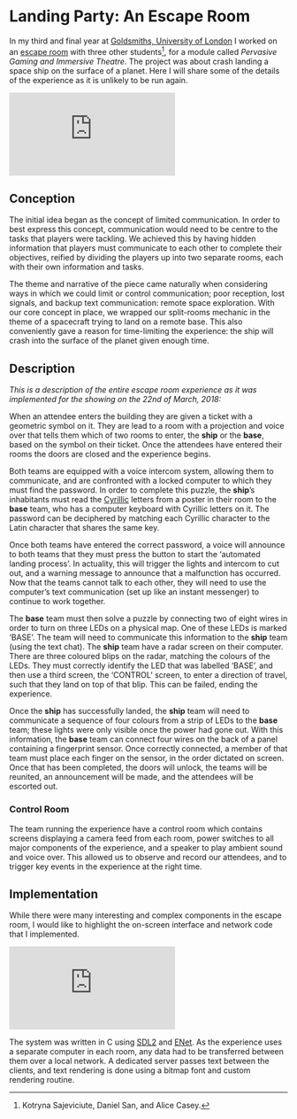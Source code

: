 <!-- Created: 2018-06-06 -->
# Landing Party: An Escape Room
In my third and final year at [Goldsmiths, University of London](https://www.gold.ac.uk/) I worked on an [escape room](https://en.wikipedia.org/wiki/Escape_room) with three other students[^1], for a module called *Pervasive Gaming and Immersive Theatre*. The project was about crash landing a space ship on the surface of a planet. Here I will share some of the details of the experience as it is unlikely to be run again.

<iframe src="https://www.youtube-nocookie.com/embed/BITzAWG2GfA" frameborder="0" allow="autoplay; encrypted-media" allowfullscreen></iframe>

## Conception
The initial idea began as the concept of limited communication. In order to best express this concept, communication would need to be centre to the tasks that players were tackling. We achieved this by having hidden information that players must communicate to each other to complete their objectives, reified by dividing the players up into two separate rooms, each with their own information and tasks.

The theme and narrative of the piece came naturally when considering ways in which we could limit or control communication; poor reception, lost signals, and backup text communication: remote space exploration. With our core concept in place, we wrapped our split-rooms mechanic in the theme of a spacecraft trying to land on a remote base. This also conveniently gave a reason for time-limiting the experience: the ship will crash into the surface of the planet given enough time.


## Description
*This is a description of the entire escape room experience as it was implemented for the showing on the 22nd of March, 2018:*

When an attendee enters the building they are given a ticket with a geometric symbol on it. They are lead to a room with a projection and voice over that tells them which of two rooms to enter, the **ship** or the **base**, based on the symbol on their ticket. Once the attendees have entered their rooms the doors are closed and the experience begins.

Both teams are equipped with a voice intercom system, allowing them to communicate, and are confronted with a locked computer to which they must find the password. In order to complete this puzzle, the **ship**’s inhabitants must read the [Cyrillic](https://en.wikipedia.org/wiki/Cyrillic_script) letters from a poster in their room to the **base** team, who has a computer keyboard with Cyrillic letters on it. The password can be deciphered by matching each Cyrillic character to the Latin character that shares the same key.

Once both teams have entered the correct password, a voice will announce to both teams that they must press the button to start the ‘automated landing process’. In actuality, this will trigger the lights and intercom to cut out, and a warning message to announce that a malfunction has occurred. Now that the teams cannot talk to each other, they will need to use the computer’s text communication (set up like an instant messenger) to continue to work together.

The **base** team must then solve a puzzle by connecting two of eight wires in order to turn on three LEDs on a physical map. One of these LEDs is marked ‘BASE’. The team will need to communicate this information to the **ship** team (using the text chat). The **ship** team have a radar screen on their computer. There are three coloured blips on the radar, matching the colours of the LEDs. They must correctly identify the LED that was labelled ‘BASE’, and then use a third screen, the ‘CONTROL’ screen, to enter a direction of travel, such that they land on top of that blip. This can be failed, ending the experience.

Once the **ship** has successfully landed, the **ship** team will need to communicate a sequence of four colours from a strip of LEDs to the **base** team; these lights were only visible once the power had gone out. With this information, the **base** team can connect four wires on the back of a panel containing a fingerprint sensor. Once correctly connected, a member of that team must place each finger on the sensor, in the order dictated on screen. Once that has been completed, the doors will unlock, the teams will be reunited, an announcement will be made, and the attendees will be escorted out.

### Control Room
The team running the experience have a control room which contains screens displaying a camera feed from each room, power switches to all major components of the experience, and a speaker to play ambient sound and voice over. This allowed us to observe and record our attendees, and to trigger key events in the experience at the right time.

## Implementation
While there were many interesting and complex components in the escape room, I would like to highlight the on-screen interface and network code that I implemented.

<iframe src="https://www.youtube-nocookie.com/embed/lhiUzz0yYzQ" frameborder="0" allow="autoplay; encrypted-media" allowfullscreen></iframe>

The system was written in C using [SDL2](https://libsdl.org/) and [ENet](http://enet.bespin.org/). As the experience uses a separate computer in each room, any data had to be transferred between them over a local network. A dedicated server passes text between the clients, and text rendering is done using a bitmap font and custom rendering routine.

[^1]: Kotryna Sajeviciute, Daniel San, and Alice Casey.
